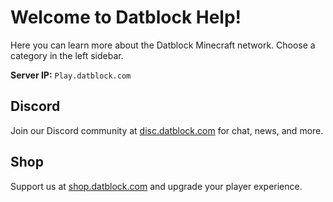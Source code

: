 # Welcome to Datblock Help!
Here you can learn more about the Datblock Minecraft network. Choose a category in the left sidebar.

**Server IP:** `Play.datblock.com`

## Discord
Join our Discord community at [disc.datblock.com](https://disc.datblock.com/) for chat, news, and more.

## Shop
Support us at [shop.datblock.com](https://shop.datblock.com/) and upgrade your player experience.
